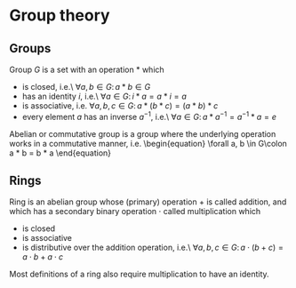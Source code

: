 # Group theory

## Groups

Group $G$ is a set with an operation $*$ which

* is closed, i.e.\ $\forall a, b \in G\colon a * b \in G$
* has an identity $i$, i.e.\ $\forall a \in G\colon i*a = a*i = a$
* is associative, i.e. $\forall a, b, c \in G\colon a * (b * c)  = (a * b) * c$
* every element $a$ has an inverse $a^{-1}$, i.e.\ $\forall a \in G\colon a * a^{-1} = a^{-1} * a = e$

Abelian or commutative group is a group where the underlying operation works in a commutative manner, i.e.
\begin{equation}
  \forall a, b \in G\colon a * b = b * a
\end{equation}

## Rings

Ring is an abelian group whose (primary) operation $+$ is called addition, and which has a secondary binary operation $\cdot$ called multiplication which

* is closed
* is associative
* is distributive over the addition operation, i.e.\ $\forall a, b, c \in G\colon a \cdot (b + c) = a \cdot b + a \cdot c$

Most definitions of a ring also require multiplication to have an identity.
